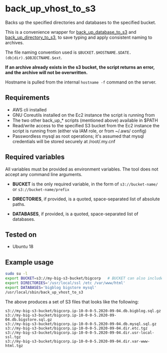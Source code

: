 # back_up_vhost_to_s3

Backs up the specified directories and databases to the specified bucket.

This is a convenience wrapper for [back_up_database_to_s3](https://github.com/AcroMedia/ansible-role-devops-utils/blob/master/scripts/deployables/back_up_database_to_s3) and [back_up_directory_to_s3](https://github.com/AcroMedia/ansible-role-devops-utils/blob/master/scripts/deployables/back_up_directory_to_s3), to save typing and apply consistent naming to archives.

The file naming convention used is `$BUCKET.$HOSTNAME.$DATE.(db|dir).$OBJECTNAME.$ext`.

**If an archive already exists in the s3 bucket, the script returns an error, and the archive will not be overwritten.**

Hostname is pulled from the internal `hostname -f` command on the server.


## Requirements
- AWS cli installed
- GNU Coreutils installed on the Ec2 instance the script is running from
- The two other back_up_* scripts (mentioned above) available in $PATH
- Read/write access to the specified S3 bucket from the Ec2 instance the script is running from (either via IAM role, or from ~/.aws/ config)
- Passwordless mysql as root operations; it's assumed that mysql credentials will be stored securely at /root/.my.cnf


## Required variables

All variables must be provided as environment variables. The tool does not accept any command line arguments.

* **BUCKET** is the only required variable, in the form of `s3://bucket-name/` or `s3://bucket-name/prefix`

* **DIRECTORIES**, if provided, is a quoted, space-separated list of absolute paths.

* **DATABASES**, if provided, is a quoted, space-separated list of databases.



## Tested on
- Ubuntu 18


## Example usage

```bash
sudo su -l
export BUCKET=s3://my-big-s3-bucket/bigcorp   # BUCKET can also include a meaningful prefix for your archive names.
export DIRECTORIES='/usr/local/ssl /etc /var/www/html'
export DATABASES='bigblog bigstore mysql'
/usr/local/sbin/back_up_vhost_to_s3
```

The above produces a set of S3 files that looks like the following:
```
s3://my-big-s3-bucket/bigcorp.ip-10-0-0-5.2020-09-04.db.bigblog.sql.gz
s3://my-big-s3-bucket/bigcorp.ip-10-0-0-5.2020-09-04.db.bigstore.sql.gz
s3://my-big-s3-bucket/bigcorp.ip-10-0-0-5.2020-09-04.db.mysql.sql.gz
s3://my-big-s3-bucket/bigcorp.ip-10-0-0-5.2020-09-04.dir.etc.tgz
s3://my-big-s3-bucket/bigcorp.ip-10-0-0-5.2020-09-04.dir.usr-local-ssl.tgz
s3://my-big-s3-bucket/bigcorp.ip-10-0-0-5.2020-09-04.dir.var-www-html.tgz
```
